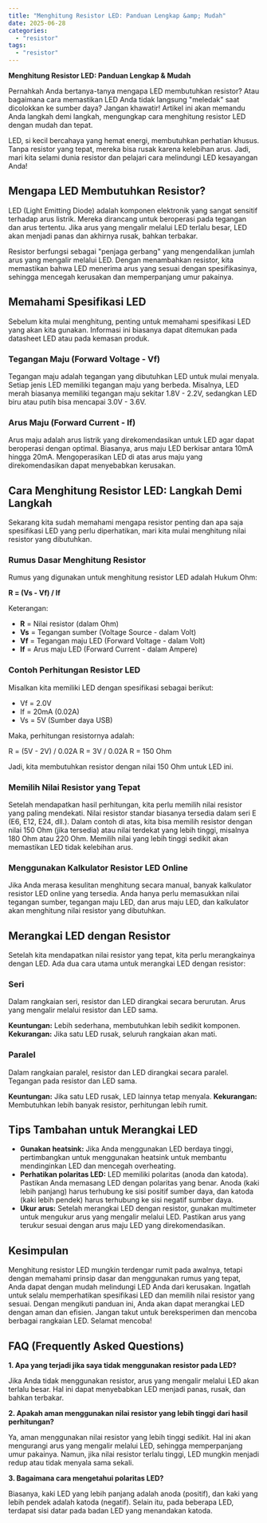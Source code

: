 ```yaml
---
title: "Menghitung Resistor LED: Panduan Lengkap &amp; Mudah"
date: 2025-06-28
categories: 
  - "resistor"
tags: 
  - "resistor"
---
```


**Menghitung Resistor LED: Panduan Lengkap & Mudah**

Pernahkah Anda bertanya-tanya mengapa LED membutuhkan resistor? Atau bagaimana cara memastikan LED Anda tidak langsung "meledak" saat dicolokkan ke sumber daya? Jangan khawatir! Artikel ini akan memandu Anda langkah demi langkah, mengungkap cara menghitung resistor LED dengan mudah dan tepat.

LED, si kecil bercahaya yang hemat energi, membutuhkan perhatian khusus. Tanpa resistor yang tepat, mereka bisa rusak karena kelebihan arus. Jadi, mari kita selami dunia resistor dan pelajari cara melindungi LED kesayangan Anda!

## Mengapa LED Membutuhkan Resistor?

LED (Light Emitting Diode) adalah komponen elektronik yang sangat sensitif terhadap arus listrik. Mereka dirancang untuk beroperasi pada tegangan dan arus tertentu. Jika arus yang mengalir melalui LED terlalu besar, LED akan menjadi panas dan akhirnya rusak, bahkan terbakar.

Resistor berfungsi sebagai "penjaga gerbang" yang mengendalikan jumlah arus yang mengalir melalui LED. Dengan menambahkan resistor, kita memastikan bahwa LED menerima arus yang sesuai dengan spesifikasinya, sehingga mencegah kerusakan dan memperpanjang umur pakainya.

## Memahami Spesifikasi LED

Sebelum kita mulai menghitung, penting untuk memahami spesifikasi LED yang akan kita gunakan. Informasi ini biasanya dapat ditemukan pada datasheet LED atau pada kemasan produk.

### Tegangan Maju (Forward Voltage - Vf)

Tegangan maju adalah tegangan yang dibutuhkan LED untuk mulai menyala. Setiap jenis LED memiliki tegangan maju yang berbeda. Misalnya, LED merah biasanya memiliki tegangan maju sekitar 1.8V - 2.2V, sedangkan LED biru atau putih bisa mencapai 3.0V - 3.6V.

### Arus Maju (Forward Current - If)

Arus maju adalah arus listrik yang direkomendasikan untuk LED agar dapat beroperasi dengan optimal. Biasanya, arus maju LED berkisar antara 10mA hingga 20mA. Mengoperasikan LED di atas arus maju yang direkomendasikan dapat menyebabkan kerusakan.

## Cara Menghitung Resistor LED: Langkah Demi Langkah

Sekarang kita sudah memahami mengapa resistor penting dan apa saja spesifikasi LED yang perlu diperhatikan, mari kita mulai menghitung nilai resistor yang dibutuhkan.

### Rumus Dasar Menghitung Resistor

Rumus yang digunakan untuk menghitung resistor LED adalah Hukum Ohm:

**R = (Vs - Vf) / If**

Keterangan:

- **R** = Nilai resistor (dalam Ohm)
- **Vs** = Tegangan sumber (Voltage Source - dalam Volt)
- **Vf** = Tegangan maju LED (Forward Voltage - dalam Volt)
- **If** = Arus maju LED (Forward Current - dalam Ampere)

### Contoh Perhitungan Resistor LED

Misalkan kita memiliki LED dengan spesifikasi sebagai berikut:

- Vf = 2.0V
- If = 20mA (0.02A)
- Vs = 5V (Sumber daya USB)

Maka, perhitungan resistornya adalah:

R = (5V - 2V) / 0.02A R = 3V / 0.02A R = 150 Ohm

Jadi, kita membutuhkan resistor dengan nilai 150 Ohm untuk LED ini.

### Memilih Nilai Resistor yang Tepat

Setelah mendapatkan hasil perhitungan, kita perlu memilih nilai resistor yang paling mendekati. Nilai resistor standar biasanya tersedia dalam seri E (E6, E12, E24, dll.). Dalam contoh di atas, kita bisa memilih resistor dengan nilai 150 Ohm (jika tersedia) atau nilai terdekat yang lebih tinggi, misalnya 180 Ohm atau 220 Ohm. Memilih nilai yang lebih tinggi sedikit akan memastikan LED tidak kelebihan arus.

### Menggunakan Kalkulator Resistor LED Online

Jika Anda merasa kesulitan menghitung secara manual, banyak kalkulator resistor LED online yang tersedia. Anda hanya perlu memasukkan nilai tegangan sumber, tegangan maju LED, dan arus maju LED, dan kalkulator akan menghitung nilai resistor yang dibutuhkan.

## Merangkai LED dengan Resistor

Setelah kita mendapatkan nilai resistor yang tepat, kita perlu merangkainya dengan LED. Ada dua cara utama untuk merangkai LED dengan resistor:

### Seri

Dalam rangkaian seri, resistor dan LED dirangkai secara berurutan. Arus yang mengalir melalui resistor dan LED sama.

**Keuntungan:** Lebih sederhana, membutuhkan lebih sedikit komponen. **Kekurangan:** Jika satu LED rusak, seluruh rangkaian akan mati.

### Paralel

Dalam rangkaian paralel, resistor dan LED dirangkai secara paralel. Tegangan pada resistor dan LED sama.

**Keuntungan:** Jika satu LED rusak, LED lainnya tetap menyala. **Kekurangan:** Membutuhkan lebih banyak resistor, perhitungan lebih rumit.

## Tips Tambahan untuk Merangkai LED

- **Gunakan heatsink:** Jika Anda menggunakan LED berdaya tinggi, pertimbangkan untuk menggunakan heatsink untuk membantu mendinginkan LED dan mencegah overheating.
- **Perhatikan polaritas LED:** LED memiliki polaritas (anoda dan katoda). Pastikan Anda memasang LED dengan polaritas yang benar. Anoda (kaki lebih panjang) harus terhubung ke sisi positif sumber daya, dan katoda (kaki lebih pendek) harus terhubung ke sisi negatif sumber daya.
- **Ukur arus:** Setelah merangkai LED dengan resistor, gunakan multimeter untuk mengukur arus yang mengalir melalui LED. Pastikan arus yang terukur sesuai dengan arus maju LED yang direkomendasikan.

## Kesimpulan

Menghitung resistor LED mungkin terdengar rumit pada awalnya, tetapi dengan memahami prinsip dasar dan menggunakan rumus yang tepat, Anda dapat dengan mudah melindungi LED Anda dari kerusakan. Ingatlah untuk selalu memperhatikan spesifikasi LED dan memilih nilai resistor yang sesuai. Dengan mengikuti panduan ini, Anda akan dapat merangkai LED dengan aman dan efisien. Jangan takut untuk bereksperimen dan mencoba berbagai rangkaian LED. Selamat mencoba!

## FAQ (Frequently Asked Questions)

**1\. Apa yang terjadi jika saya tidak menggunakan resistor pada LED?**

Jika Anda tidak menggunakan resistor, arus yang mengalir melalui LED akan terlalu besar. Hal ini dapat menyebabkan LED menjadi panas, rusak, dan bahkan terbakar.

**2\. Apakah aman menggunakan nilai resistor yang lebih tinggi dari hasil perhitungan?**

Ya, aman menggunakan nilai resistor yang lebih tinggi sedikit. Hal ini akan mengurangi arus yang mengalir melalui LED, sehingga memperpanjang umur pakainya. Namun, jika nilai resistor terlalu tinggi, LED mungkin menjadi redup atau tidak menyala sama sekali.

**3\. Bagaimana cara mengetahui polaritas LED?**

Biasanya, kaki LED yang lebih panjang adalah anoda (positif), dan kaki yang lebih pendek adalah katoda (negatif). Selain itu, pada beberapa LED, terdapat sisi datar pada badan LED yang menandakan katoda.

